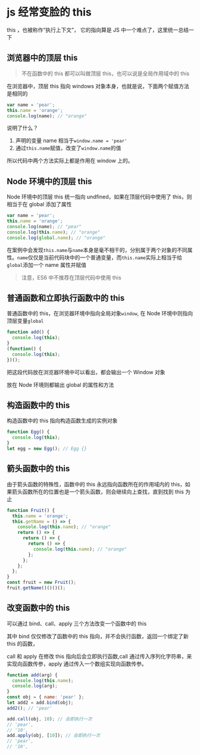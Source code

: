 # js 经常变脸的 this

this ，也被称作“执行上下文”， 它的指向算是 JS 中一个难点了，这里统一总结一下

## 浏览器中的顶层 this

> 不在函数中的 this 都可以叫做顶层 this，也可以说是全局作用域中的 this

在浏览器中，顶层 this 指向 windows 对象本身，也就是说，下面两个赋值方法是相同的

```js
var name = 'pear';
this.name = 'orange';
console.log(name); // "orange"
```

说明了什么？

1.  声明的变量 name 相当于`window.name = 'pear'`
2.  通过`this.name`赋值，改变了`window.name`的值

所以代码中两个方法实际上都是作用在 window 上的。

## Node 环境中的顶层 this

Node 环境中的顶层 this 统一指向 undfined，如果在顶层代码中使用了 this，则相当于在 global 添加了属性

```js
var name = 'pear';
this.name = 'orange';
console.log(name); // "pear"
console.log(this.name); // "orange"
console.log(global.name); // "orange"
```

在案例中会发现`this.name`与`name`本身是毫不相干的，分别属于两个对象的不同属性。`name`仅仅是当前代码块中的一个普通变量，而`this.name`实际上相当于给`global`添加一个 name 属性并赋值

> 注意，ES6 中不推荐在顶层代码中使用 this

## 普通函数和立即执行函数中的 this

普通函数中的 this，在浏览器环境中指向全局对象`window`, 在 Node 环境中则指向顶层变量`global`

```js
function add() {
  console.log(this);
}
(function() {
  console.log(this);
})();
```

把这段代码放在浏览器环境中可以看出，都会输出一个 Window 对象

放在 Node 环境则都输出 global 的属性和方法

## 构造函数中的 this

构造函数中的 this 指向构造函数生成的实例对象

```js
function Egg() {
  console.log(this);
}
let egg = new Egg(); // Egg {}
```

## 箭头函数中的 this

由于箭头函数的特殊性，函数中的 this 永远指向函数所在的作用域内的 this，如果箭头函数所在的位置也是一个箭头函数，则会继续向上查找，直到找到 this 为止

```js
function Fruit() {
  this.name = 'orange';
  this.getName = () => {
    console.log(this.name); // "orange"
    return () => {
      return () => {
        return () => {
          console.log(this.name); // "orange"
        };
      };
    };
  };
}
const fruit = new Fruit();
fruit.getName()()()();
```

## 改变函数中的 this

可以通过 bind、call、apply 三个方法改变一个函数中的 this

其中 bind 仅仅修改了函数中的 this 指向，并不会执行函数，返回一个绑定了新 this 的函数，

call 和 apply 在修改 this 指向后会立即执行函数,call 通过传入序列化字符串，来实现向函数传参，apply 通过传入一个数组实现向函数传参。

```js
function add(arg) {
  console.log(this.name);
  console.log(arg);
}
const obj = { name: 'pear' };
let add2 = add.bind(obj);
add2(); // 'pear'

add.call(obj, 10); // 会即执行一次
// 'pear',
// '10',
add.apply(obj, [10]); // 会即执行一次
// 'pear',
// '10',
```
